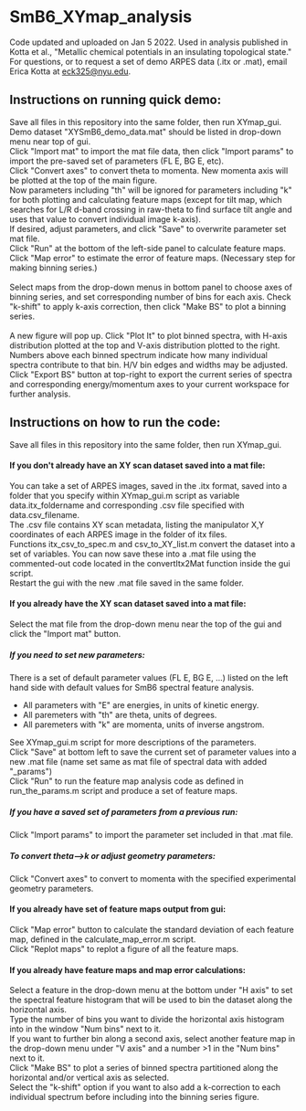 # SmB6_XYmap_analysis
Code updated and uploaded on Jan 5 2022.
Used in analysis published in Kotta et al., "Metallic chemical potentials in an insulating topological state." \
For questions, or to request a set of demo ARPES data (.itx or .mat), email Erica Kotta at eck325@nyu.edu. 

## Instructions on running quick demo: 
Save all files in this repository into the same folder, then run XYmap_gui. \
Demo dataset "XYSmB6_demo_data.mat" should be listed in drop-down menu near top of gui. \
Click "Import mat" to import the mat file data, then click "Import params" to import the pre-saved set of parameters (FL E, BG E, etc). \
Click "Convert axes" to convert theta to momenta. New momenta axis will be plotted at the top of the main figure. \
Now parameters including "th" will be ignored for parameters including "k" for both plotting and calculating feature maps (except for tilt map, which searches for L/R d-band crossing in raw-theta to find surface tilt angle and uses that value to convert individual image k-axis). \
If desired, adjust parameters, and click "Save" to overwrite parameter set mat file. \
Click "Run" at the bottom of the left-side panel to calculate feature maps. \
Click "Map error" to estimate the error of feature maps. (Necessary step for making binning series.) \
\
Select maps from the drop-down menus in bottom panel to choose axes of binning series, and set corresponding number of bins for each axis. Check "k-shift" to apply k-axis correction, then click "Make BS" to plot a binning series. \
\
A new figure will pop up. Click "Plot It" to plot binned spectra, with H-axis distribution plotted at the top and V-axis distribution plotted to the right. \
Numbers above each binned spectrum indicate how many individual spectra contribute to that bin. H/V bin edges and widths may be adjusted.\
Click "Export BS" button at top-right to export the current series of spectra and corresponding energy/momentum axes to your current workspace for further analysis. 

## Instructions on how to run the code:

Save all files in this repository into the same folder, then run XYmap_gui.

#### If you don't already have an XY scan dataset saved into a mat file: 
You can take a set of ARPES images, saved in the .itx format, saved into a folder that you specify within XYmap_gui.m script as variable data.itx_foldername and corresponding .csv file specified with data.csv_filename. \
The .csv file contains XY scan metadata, listing the manipulator X,Y coordinates of each ARPES image in the folder of itx files. \
Functions itx_csv_to_spec.m and csv_to_XY_list.m convert the dataset into a set of variables. You can now save these into a .mat file using the commented-out code located in the convertItx2Mat function inside the gui script. \
Restart the gui with the new .mat file saved in the same folder. 

#### If you already have the XY scan dataset saved into a mat file: 
Select the mat file from the drop-down menu near the top of the gui and click the "Import mat" button. 
##### If you need to set new parameters: 
There is a set of default parameter values (FL E, BG E, ...) listed on the left hand side with default values for SmB6 spectral feature analysis. 
- All parameters with "E" are energies, in units of kinetic energy. 
- All paremeters with "th" are theta, units of degrees. 
- All paremeters with "k" are momenta, units of inverse angstrom. 

See XYmap_gui.m script for more descriptions of the parameters. \
Click "Save" at bottom left to save the current set of parameter values into a new .mat file (name set same as mat file of spectral data with added "\_params") \
Click "Run" to run the feature map analysis code as defined in run_the_params.m script and produce a set of feature maps. 

##### If you have a saved set of parameters from a previous run:
Click "Import params" to import the parameter set included in that .mat file. 

##### To convert theta-->k or adjust geometry parameters: 
Click "Convert axes" to convert to momenta with the specified experimental geometry parameters. 

#### If you already have set of feature maps output from gui: 
Click "Map error" button to calculate the standard deviation of each feature map, defined in the calculate_map_error.m script. \
Click "Replot maps" to replot a figure of all the feature maps. 

#### If you already have feature maps and map error calculations: 
Select a feature in the drop-down menu at the bottom under "H axis" to set the spectral feature histogram that will be used to bin the dataset along the horizontal axis. \
Type the number of bins you want to divide the horizontal axis histogram into in the window "Num bins" next to it. \
If you want to further bin along a second axis, select another feature map in the drop-down menu under "V axis" and a number >1 in the "Num bins" next to it. \
Click "Make BS" to plot a series of binned spectra partitioned along the horizontal and/or vertical axis as selected. \
Select the "k-shift" option if you want to also add a k-correction to each individual spectrum before including into the binning series figure. 
